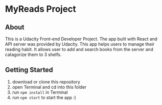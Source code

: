 # MyReads Project

## About

This is a Udacity Front-end Developer Project. The app built with React and API server was provided by Udacity. This app helps users to manage their reading habit. It allows user to add and search books from the server and catagorize them to 3 shelfs.

## Getting Started

1. download or clone this repository 
2. open Terminal and cd into this folder
3. run `npm install` in Terminal
4. run `npm start` to start the app :)